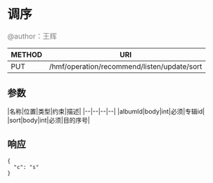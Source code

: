 
# 调序
<font color="gray" size="3">@author：王辉</font>

|METHOD|URI|
|--|--|
|PUT|/hmf/operation/recommend/listen/update/sort|

## 参数

|名称|位置|类型|约束|描述|
|--|--|--|--|
|albumId|body|int|必须|专辑id|
|sort|body|int|必须|目的序号|

## 响应
```
{
  "c": "s"
}
```

